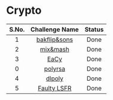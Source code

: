 # Crypto

|S.No.| Challenge Name | Status  |
|:---:|:--------------:|:-------:|
|1| [bakflip&sons](bakflip/)|Done|
|2| [mix&mash](mixnmash/)|Done|
|3|[EaCy](eacy/)|Done|
|0| [polyrsa](polyrsa)|Done|
|4| [dlpoly](dlpoly/)|Done|
|5| [Faulty LSFR](faultylsfr/)|Done|

